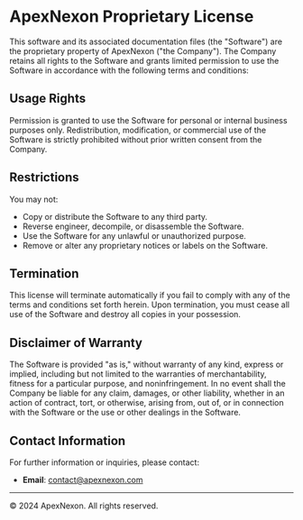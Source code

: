 # ApexNexon Proprietary License

This software and its associated documentation files (the "Software") are the proprietary property of ApexNexon ("the Company"). The Company retains all rights to the Software and grants limited permission to use the Software in accordance with the following terms and conditions:

## Usage Rights
Permission is granted to use the Software for personal or internal business purposes only. Redistribution, modification, or commercial use of the Software is strictly prohibited without prior written consent from the Company.

## Restrictions
You may not:
- Copy or distribute the Software to any third party.
- Reverse engineer, decompile, or disassemble the Software.
- Use the Software for any unlawful or unauthorized purpose.
- Remove or alter any proprietary notices or labels on the Software.

## Termination
This license will terminate automatically if you fail to comply with any of the terms and conditions set forth herein. Upon termination, you must cease all use of the Software and destroy all copies in your possession.

## Disclaimer of Warranty
The Software is provided "as is," without warranty of any kind, express or implied, including but not limited to the warranties of merchantability, fitness for a particular purpose, and noninfringement. In no event shall the Company be liable for any claim, damages, or other liability, whether in an action of contract, tort, or otherwise, arising from, out of, or in connection with the Software or the use or other dealings in the Software.

## Contact Information
For further information or inquiries, please contact:
- **Email**: contact@apexnexon.com

---

© 2024 ApexNexon. All rights reserved.
